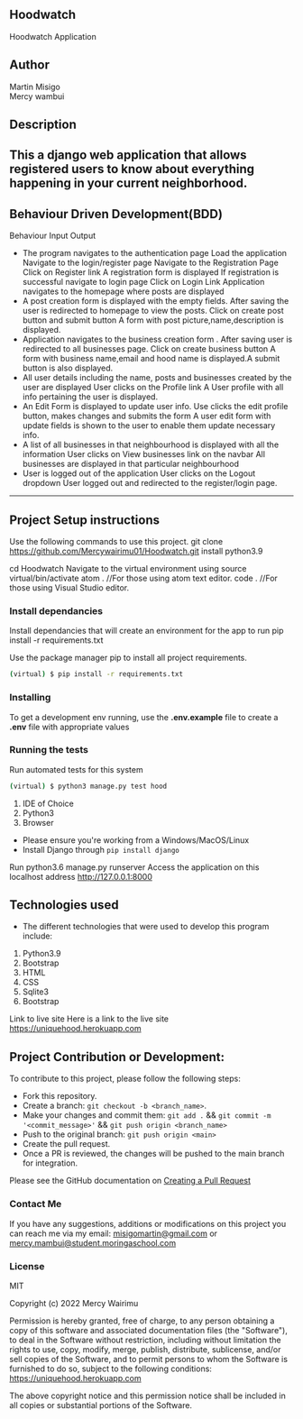 
## Hoodwatch
Hoodwatch Application
## Author
Martin Misigo<br>
Mercy wambui
## Description
This a django web application that allows registered users to know about everything happening in your current neighborhood.
---
## Behaviour Driven Development(BDD)
Behaviour   Input   Output
* The program navigates to the authentication page  Load the application    Navigate to the login/register page
Navigate to the Registration Page   Click on Register link  A registration form is displayed
If registration is successful navigate to login page    Click on Login Link Application navigates to the homepage where posts are displayed
* A post creation form is displayed with the empty fields. After saving the user is redirected to homepage to view the posts.   Click on create post button and submit button   A form with post picture,name,description is displayed.
* Application navigates to the business creation form . After saving user is redirected to all businesses page. Click on create business button A form with business name,email and hood name is displayed.A submit button is also displayed.
* All user details including the name, posts and businesses created by the user are displayed   User clicks on the Profile link A User profile with all info pertaining the user is displayed.
* An Edit Form is displayed to update user info.    Use clicks the edit profile button, makes changes and submits the form  A user edit form with update fields is shown to the user to enable them update necessary info.
* A list of all businesses in that neighbourhood is displayed with all the information  User clicks on View businesses link on the navbar   All businesses are displayed in that particular neighbourhood
* User is logged out of the application User clicks on the Logout dropdown  User logged out and redirected to the register/login page.
---

## Project Setup instructions
Use the following commands to use this project.
git clone https://github.com/Mercywairimu01/Hoodwatch.git
install python3.9

cd Hoodwatch
Navigate to the virtual environment using source virtual/bin/activate
atom . //For those using atom text editor.
code . //For those using Visual Studio editor.
### Install dependancies
Install dependancies that will create an environment for the app to run pip install -r requirements.txt

Use the package manager pip to install all project requirements. 
```sh
(virtual) $ pip install -r requirements.txt
```
### Installing

To get a development env running, use the **.env.example** file to create a **.env** file with appropriate values

### Running the tests

Run automated tests for this system

```sh
(virtual) $ python3 manage.py test hood
```
1. IDE of Choice
2. Python3
3. Browser

* Please ensure you're working from a Windows/MacOS/Linux
* Install Django through `pip install django`

Run python3.6 manage.py runserver
Access the application on this localhost address http://127.0.0.1:8000

## Technologies used
* The different technologies that were used to develop this program include:
1. Python3.9
2. Bootstrap
3. HTML
4. CSS
5. Sqlite3
6. Bootstrap

Link to live site
Here is a link to the live site  https://uniquehood.herokuapp.com
## Project Contribution or Development:

To contribute to this project, please follow the following steps:
* Fork this repository.
* Create a branch: `git checkout -b <branch_name>`.
* Make your changes and commit them: `git add .` && `git commit -m '<commit_message>'` && `git push origin <branch_name>`
* Push to the original branch: `git push origin <main>`
* Create the pull request.
* Once a PR is reviewed, the changes will be pushed to the main branch for integration.

Please see the GitHub documentation on [Creating a Pull Request](https://help.github.com/en/github/collaborating-with-issues-and-pull-requests/creating-a-pull-request)
### Contact Me
If you have any suggestions, additions or modifications on this project you can reach me via my email: misigomartin@gmail.com or [mercy.mambui@student.moringaschool.com](mailto:mercy.mambui@student.moringaschool.com)
### License
MIT

Copyright (c) 2022 Mercy Wairimu

Permission is hereby granted, free of charge, to any person obtaining a copy of this software and associated documentation files (the "Software"), to deal in the Software without restriction, including without limitation the rights to use, copy, modify, merge, publish, distribute, sublicense, and/or sell copies of the Software, and to permit persons to whom the Software is furnished to do so, subject to the following conditions:
 https://uniquehood.herokuapp.com

The above copyright notice and this permission notice shall be included in all copies or substantial portions of the Software.

